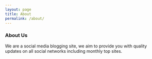 ```yaml
---
layout: page
title: About
permalink: /about/
---
```


### About Us
We are a social media blogging site, we aim to provide you with quality updates on all social networks including monthly top sites.
